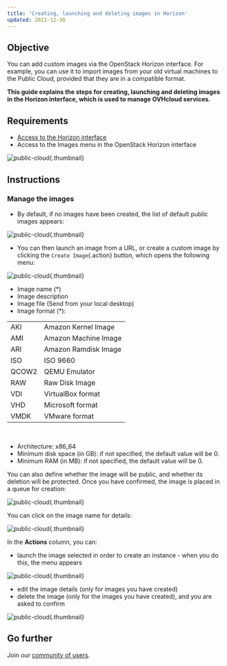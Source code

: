 ```yaml
---
title: 'Creating, launching and deleting images in Horizon'
updated: 2021-12-30
---
```


## Objective

You can add custom images via the OpenStack Horizon interface. For example, you can use it to import images from your old virtual machines to the Public Cloud, provided that they are in a compatible format.

**This guide explains the steps for creating, launching and deleting images in the Horizon interface, which is used to manage OVHcloud services.**

## Requirements

- [Access to the Horizon interface](/pages/public_cloud/compute/introducing_horizon)
- Access to the Images menu in the OpenStack Horizon interface 

![public-cloud](images/horizon_menu.png){.thumbnail}

## Instructions

### Manage the images

- By default, if no images have been created, the list of default public images appears:

![public-cloud](images/horizon_images.png){.thumbnail}

- You can then launch an image from a URL, or create a custom image by clicking the `Create Image`{.action} button, which opens the following menu:

![public-cloud](images/horizon_create_image.png){.thumbnail}

- Image name (\*)
- Image description
- Image file (Send from your local desktop)
- Image format (\*):

|||
|---|---|
|AKI|Amazon Kernel Image|
|AMI|Amazon Machine Image|
|ARI|Amazon Ramdisk Image|
|ISO|ISO 9660|
|QCOW2|QEMU Emulator|
|RAW|Raw Disk Image|
|VDI|VirtualBox format|
|VHD|Microsoft format|
|VMDK|VMware format|

<br>

- Architecture: x86_64
- Minimum disk space (in GB): if not specified, the default value will be 0.
- Minimum RAM (in MB): if not specified, the default value will be 0.

You can also define whether the image will be public, and whether its deletion will be protected. Once you have confirmed, the image is placed in a queue for creation:

![public-cloud](images/horizon_image_saving.png){.thumbnail}

You can click on the image name for details:

![public-cloud](images/horizon_image_details.png){.thumbnail}

In the **Actions** column, you can:

- launch the image selected in order to create an instance - when you do this, the menu appears

![public-cloud](images/horizon_launch_image.png){.thumbnail}

- edit the image details (only for images you have created)
- delete the image (only for the images you have created), and you are asked to confirm

![public-cloud](images/horizon_delete_image.png){.thumbnail}

## Go further

Join our [community of users](/links/community).
